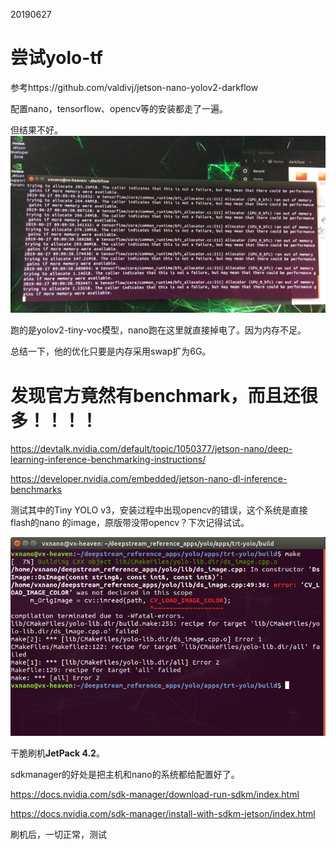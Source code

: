 20190627

# 尝试yolo-tf

参考https://github.com/valdivj/jetson-nano-yolov2-darkflow

配置nano，tensorflow、opencv等的安装都走了一遍。

但结果不好。
<img src="./imgs/nano-memory.jpg">

跑的是yolov2-tiny-voc模型，nano跑在这里就直接掉电了。因为内存不足。

总结一下，他的优化只要是内存采用swap扩为6G。


# 发现官方竟然有benchmark，而且还很多！！！！

https://devtalk.nvidia.com/default/topic/1050377/jetson-nano/deep-learning-inference-benchmarking-instructions/

https://developer.nvidia.com/embedded/jetson-nano-dl-inference-benchmarks

测试其中的Tiny YOLO v3，安装过程中出现opencv的错误，这个系统是直接flash的nano 的image，原版带没带opencv？下次记得试试。

<img src="./imgs/deepstream-make-error.png">


干脆刷机**JetPack 4.2**。

sdkmanager的好处是把主机和nano的系统都给配置好了。

https://docs.nvidia.com/sdk-manager/download-run-sdkm/index.html

https://docs.nvidia.com/sdk-manager/install-with-sdkm-jetson/index.html

刷机后，一切正常，测试
